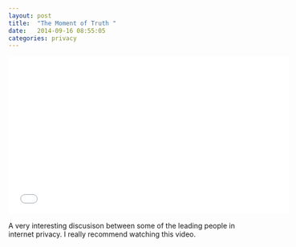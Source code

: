 ```yaml
---
layout: post
title:  "The Moment of Truth "
date:   2014-09-16 08:55:05
categories: privacy
---
```

<iframe width="560" height="315" src="//www.youtube.com/embed/Pbps1EwAW-0" frameborder="0" allowfullscreen></iframe>

A very interesting discusison between some of the leading people in internet privacy. I really recommend watching this video. 
